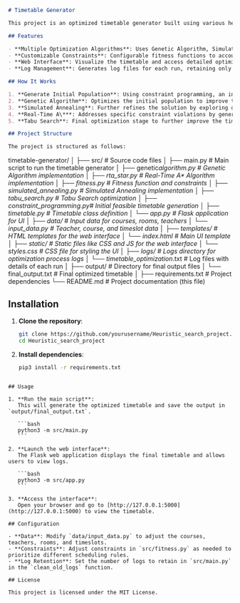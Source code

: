 ```markdown
# Timetable Generator

This project is an optimized timetable generator built using various heuristic and AI-based algorithms. It generates a feasible timetable by taking into account constraints like teacher availability, room capacity, and preferred timeslots for courses. The project also includes a web-based user interface to visualize the optimized timetable and access detailed logs.

## Features

- **Multiple Optimization Algorithms**: Uses Genetic Algorithm, Simulated Annealing, Real-Time A* (RTA*), and Tabu Search to optimize timetables.
- **Customizable Constraints**: Configurable fitness functions to account for room capacity, teacher availability, preferred rooms, and course load.
- **Web Interface**: Visualize the timetable and access detailed optimization logs.
- **Log Management**: Generates log files for each run, retaining only the latest logs to save storage.

## How It Works

1. **Generate Initial Population**: Using constraint programming, an initial population of timetables is created to satisfy the hard constraints.
2. **Genetic Algorithm**: Optimizes the initial population to improve the timetable based on the fitness score.
3. **Simulated Annealing**: Further refines the solution by exploring other feasible solutions and reducing penalties.
4. **Real-Time A\***: Addresses specific constraint violations by generating alternative solutions for problematic entries.
5. **Tabu Search**: Final optimization stage to further improve the timetable and avoid previous solutions.

## Project Structure

The project is structured as follows:
```

timetable-generator/
│
├── src/ # Source code files
│ ├── main.py # Main script to run the timetable generator
│ ├── genetic*algorithm.py # Genetic Algorithm implementation
│ ├── rta_star.py # Real-Time A\* Algorithm implementation
│ ├── fitness.py # Fitness function and constraints
│ ├── simulated_annealing.py # Simulated Annealing implementation
│ ├── tabu_search.py # Tabu Search optimization
│ ├── constraint_programming.py# Initial feasible timetable generation
│ ├── timetable.py # Timetable class definition
│ └── app.py # Flask application for UI
│
├── data/ # Input data for courses, rooms, teachers
│ └── input_data.py # Teacher, course, and timeslot data
│
├── templates/ # HTML templates for the web interface
│ └── index.html # Main UI template
│
├── static/ # Static files like CSS and JS for the web interface
│ └── styles.css # CSS file for styling the UI
│
├── logs/ # Logs directory for optimization process logs
│ └── timetable_optimization*<timestamp>.txt # Log files with details of each run
│
├── output/ # Directory for final output files
│ └── final_output.txt # Final optimized timetable
│
├── requirements.txt # Project dependencies
└── README.md # Project documentation (this file)

## Installation

1. **Clone the repository**:

   ```bash
   git clone https://github.com/yourusername/Heuristic_search_project.git
   cd Heuristic_search_project

   ```

2. **Install dependencies**:
   ```bash
   pip3 install -r requirements.txt
   ```

````

## Usage

1. **Run the main script**:
   This will generate the optimized timetable and save the output in `output/final_output.txt`.

   ```bash
   python3 -m src/main.py
   ```

2. **Launch the web interface**:
   The Flask web application displays the final timetable and allows users to view logs.

   ```bash
   python3 -m src/app.py
   ```

3. **Access the interface**:
   Open your browser and go to [http://127.0.0.1:5000](http://127.0.0.1:5000) to view the timetable.

## Configuration

- **Data**: Modify `data/input_data.py` to adjust the courses, teachers, rooms, and timeslots.
- **Constraints**: Adjust constraints in `src/fitness.py` as needed to prioritize different scheduling rules.
- **Log Retention**: Set the number of logs to retain in `src/main.py` in the `clean_old_logs` function.

## License

This project is licensed under the MIT License.
````
